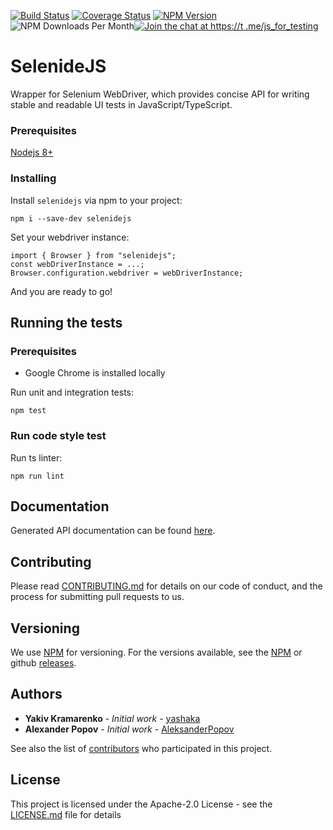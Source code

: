 [![Build Status](https://travis-ci.com/KnowledgeExpert/selenidejs.svg?branch=master)](https://travis-ci.com/KnowledgeExpert/selenidejs)
[![Coverage Status](https://coveralls.io/repos/github/KnowledgeExpert/selenidejs/badge.svg?branch=master)](https://coveralls.io/github/KnowledgeExpert/selenidejs?branch=master)
[![NPM Version](https://badge.fury.io/js/selenidejs.svg)](https://badge.fury.io/js/selenidejs)
![NPM Downloads Per Month](https://img.shields.io/npm/dm/selenidejs.svg)[![Join the chat at https://t
.me/js_for_testing](https://img.shields.io/badge/join%20chat-telegram-blue.svg)](https://t.me/js_for_testing)

# SelenideJS

Wrapper for Selenium WebDriver, which provides concise API for writing stable and readable UI tests in
JavaScript/TypeScript.

### Prerequisites

[Nodejs 8+](https://nodejs.org/en/)

### Installing

Install `selenidejs` via npm to your project:

```
npm i --save-dev selenidejs
```

Set your webdriver instance:

```
import { Browser } from "selenidejs";
const webDriverInstance = ...;
Browser.configuration.webdriver = webDriverInstance;
```

And you are ready to go!

## Running the tests
### Prerequisites
- Google Chrome is installed locally

Run unit and integration tests:

```
npm test
```

### Run code style test

Run ts linter:

```
npm run lint
```

## Documentation

Generated API documentation can be found [here](docs/README.md).

## Contributing

Please read [CONTRIBUTING.md](CONTRIBUTING.md) for details on our code of conduct, and the process for submitting pull requests to
 us.

## Versioning

We use [NPM](http://npm.com/) for versioning. For the versions available, see the [NPM](https://www.npmjs.com/package/selenidejs#versions) or github [releases](https://github.com/KnowledgeExpert/selenidejs/releases).

## Authors

* **Yakiv Kramarenko** - *Initial work* - [yashaka](https://github.com/yashaka)
* **Alexander Popov** - *Initial work* - [AleksanderPopov](https://github.com/AleksanderPopov)

See also the list of [contributors](https://github.com/KnowledgeExpert/selenidejs/contributors) who participated in this project.

## License

This project is licensed under the Apache-2.0 License - see the [LICENSE.md](LICENSE.md) file for details
